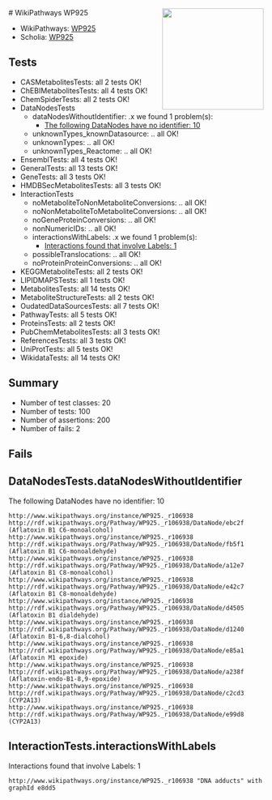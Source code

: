 <img style="float: right; width: 200px" src="https://upload.wikimedia.org/wikipedia/commons/thumb/8/83/Wplogo_with_text_500.png/640px-Wplogo_with_text_500.png" />
# WikiPathways WP925

* WikiPathways: [WP925](https://identifiers.org/wikipathways:WP925)
* Scholia: [WP925](https://scholia.toolforge.org/wikipathways/WP925)
## Tests
* CASMetabolitesTests: all 2 tests OK!
* ChEBIMetabolitesTests: all 4 tests OK!
* ChemSpiderTests: all 2 tests OK!
* DataNodesTests
    * dataNodesWithoutIdentifier: .x we found 1 problem(s):
        * [The following DataNodes have no identifier: 10](#8792c490)
    * unknownTypes_knownDatasource: .. all OK!
    * unknownTypes: .. all OK!
    * unknownTypes_Reactome: .. all OK!
* EnsemblTests: all 4 tests OK!
* GeneralTests: all 13 tests OK!
* GeneTests: all 3 tests OK!
* HMDBSecMetabolitesTests: all 3 tests OK!
* InteractionTests
    * noMetaboliteToNonMetaboliteConversions: .. all OK!
    * noNonMetaboliteToMetaboliteConversions: .. all OK!
    * noGeneProteinConversions: .. all OK!
    * nonNumericIDs: .. all OK!
    * interactionsWithLabels: .x we found 1 problem(s):
        * [Interactions found that involve Labels: 1](#630d2678)
    * possibleTranslocations: .. all OK!
    * noProteinProteinConversions: .. all OK!
* KEGGMetaboliteTests: all 2 tests OK!
* LIPIDMAPSTests: all 1 tests OK!
* MetabolitesTests: all 14 tests OK!
* MetaboliteStructureTests: all 2 tests OK!
* OudatedDataSourcesTests: all 7 tests OK!
* PathwayTests: all 5 tests OK!
* ProteinsTests: all 2 tests OK!
* PubChemMetabolitesTests: all 3 tests OK!
* ReferencesTests: all 3 tests OK!
* UniProtTests: all 5 tests OK!
* WikidataTests: all 14 tests OK!


## Summary

* Number of test classes: 20
* Number of tests: 100
* Number of assertions: 200
* Number of fails: 2

## Fails

<a name="8792c490" />

## DataNodesTests.dataNodesWithoutIdentifier

The following DataNodes have no identifier: 10
```
http://www.wikipathways.org/instance/WP925._r106938 http://rdf.wikipathways.org/Pathway/WP925._r106938/DataNode/ebc2f (Aflatoxin B1 C6-monoalcohol)
http://www.wikipathways.org/instance/WP925._r106938 http://rdf.wikipathways.org/Pathway/WP925._r106938/DataNode/fb5f1 (Aflatoxin B1 C6-monoaldehyde)
http://www.wikipathways.org/instance/WP925._r106938 http://rdf.wikipathways.org/Pathway/WP925._r106938/DataNode/a12e7 (Aflatoxin B1 C8-monoalcohol)
http://www.wikipathways.org/instance/WP925._r106938 http://rdf.wikipathways.org/Pathway/WP925._r106938/DataNode/e42c7 (Aflatoxin B1 C8-monoaldehyde)
http://www.wikipathways.org/instance/WP925._r106938 http://rdf.wikipathways.org/Pathway/WP925._r106938/DataNode/d4505 (Aflatoxin B1 dialdehyde)
http://www.wikipathways.org/instance/WP925._r106938 http://rdf.wikipathways.org/Pathway/WP925._r106938/DataNode/d1240 (Aflatoxin B1-6,8-dialcohol)
http://www.wikipathways.org/instance/WP925._r106938 http://rdf.wikipathways.org/Pathway/WP925._r106938/DataNode/e85a1 (Aflatoxin M1 epoxide)
http://www.wikipathways.org/instance/WP925._r106938 http://rdf.wikipathways.org/Pathway/WP925._r106938/DataNode/a238f (Aflatoxin-endo-B1-8,9-epoxide)
http://www.wikipathways.org/instance/WP925._r106938 http://rdf.wikipathways.org/Pathway/WP925._r106938/DataNode/c2cd3 (CYP2A13)
http://www.wikipathways.org/instance/WP925._r106938 http://rdf.wikipathways.org/Pathway/WP925._r106938/DataNode/e99d8 (CYP2A13)
```

<a name="630d2678" />

## InteractionTests.interactionsWithLabels

Interactions found that involve Labels: 1
```
http://www.wikipathways.org/instance/WP925._r106938 "DNA adducts" with graphId e8dd5
```

